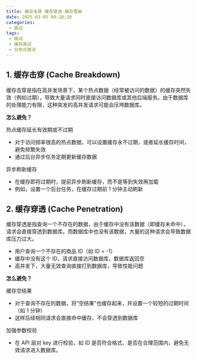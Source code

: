 ```yaml
---
title: 缓存击穿 缓存穿透 缓存雪崩
date: 2025-03-05 09:28:20
categories:
 - 面试
tags:
 - 面试
 - 缓存面试
 - 分布式面试
---
```


## 1. 缓存击穿 (Cache Breakdown)

缓存击穿是指在高并发场景下，某个热点数据（经常被访问的数据）的缓存突然失效（例如过期），导致大量请求同时直接访问数据库或其他后端服务。由于数据库的处理能力有限，这种突发的高并发请求可能会压垮数据库。

**怎么避免？**

热点缓存延长有效期或不过期

- 对于访问频率很高的热点数据，可以设置缓存永不过期，或者延长缓存时间，避免频繁失效
- 通过后台异步任务定期更新缓存数据

异步刷新缓存

- 在缓存即将过期时，提前异步刷新缓存，而不是等到失效再加载
- 例如，设置一个后台任务，在缓存过期前 1 分钟主动刷新

## 2. 缓存穿透 (Cache Penetration)

缓存穿透是指查询一个不存在的数据，由于缓存中没有该数据（即缓存未命中），请求会直接穿透到数据库。而数据库中也没有该数据，大量的这种请求会导致数据库压力过大。

- 用户查询一个不存在的商品 ID（如 ID = -1）
- 缓存中没有这个 ID，请求直接访问数据库，数据库返回空
- 高并发下，大量无效查询直接打到数据库，导致性能问题

**怎么避免？**

缓存空结果

- 对于查询不存在的数据，将“空结果”也缓存起来，并设置一个较短的过期时间（如 1 分钟）
- 这样后续相同请求会直接命中缓存，不会穿透到数据库

加强参数校验

- 在 API 层对 key 进行校验，如 ID 是否符合格式、是否在合理范围内，避免无效请求进入数据库。